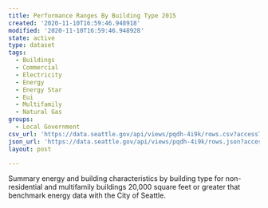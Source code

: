 ```yaml
---
title: Performance Ranges By Building Type 2015
created: '2020-11-10T16:59:46.948918'
modified: '2020-11-10T16:59:46.948928'
state: active
type: dataset
tags:
  - Buildings
  - Commercial
  - Electricity
  - Energy
  - Energy Star
  - Eui
  - Multifamily
  - Natural Gas
groups:
  - Local Government
csv_url: 'https://data.seattle.gov/api/views/pqdh-4i9k/rows.csv?accessType=DOWNLOAD'
json_url: 'https://data.seattle.gov/api/views/pqdh-4i9k/rows.json?accessType=DOWNLOAD'
layout: post

---
```

Summary energy and building characteristics by building type for non-residential and multifamily buildings 20,000 square feet or greater that benchmark energy data with the City of Seattle.
